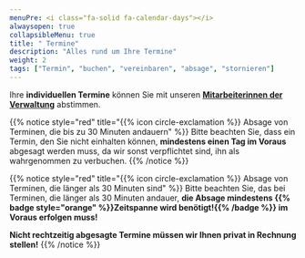 ```yaml
---
menuPre: <i class="fa-solid fa-calendar-days"></i>
alwaysopen: true
collapsibleMenu: true
title: " Termine"
description: "Alles rund um Ihre Termine"
weight: 2
tags: ["Termin", "buchen", "vereinbaren", "absage", "stornieren"]
---
```


Ihre **individuellen Termine** können Sie mit unseren [**Mitarbeiterinnen der Verwaltung**](/team/#verwaltung) abstimmen.

{{% notice style="red" title="{{% icon circle-exclamation %}} Absage von Terminen, die bis zu 30 Minuten andauern" %}}
Bitte beachten Sie, dass ein Termin, den Sie nicht einhalten können, **mindestens einen Tag im Voraus** abgesagt werden muss, da wir sonst verpflichtet sind, ihn als wahrgenommen zu verbuchen.
{{% /notice %}}

{{% notice style="red" title="{{% icon circle-exclamation %}} Absage von Terminen, die länger als 30 Minuten sind" %}}
Bitte beachten Sie, das bei Terminen, die länger als 30 Minuten andauer, **die Absage mindestens {{% badge style="orange" %}}Zeitspanne wird benötigt!{{% /badge %}} im Voraus erfolgen muss!**

**Nicht rechtzeitig abgesagte Termine müssen wir Ihnen privat in Rechnung stellen!**
{{% /notice %}}

